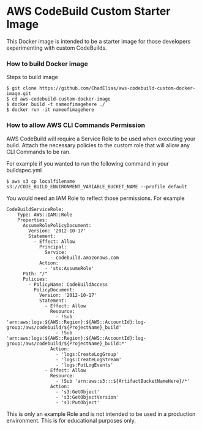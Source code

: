 # AWS CodeBuild Custom Starter Image

This Docker image is intended to be a starter image for those developers experimenting with custom CodeBuilds.

### How to build Docker image

Steps to build image

```
$ git clone https://github.com/ChadElias/aws-codebuild-custom-docker-image.git
$ cd aws-codebuild-custom-docker-image
$ docker build -t nameofimagehere ./
$ docker run -it nameofimagehere
```

### How to allow AWS CLI Commands Permission

AWS CodeBuild will require a Service Role to be used when executing your build. Attach the necessary policies to the custom role that will allow any CLI Commands to be ran.

For example if you wanted to run the following command in your buildspec.yml

```
$ aws s3 cp localfilename s3://CODE_BUILD_ENVIRONMENT_VARIABLE_BUCKET_NAME --profile default
```

You would need an IAM Role to reflect those permissions. For example
```
CodeBuildServiceRole:
    Type: AWS::IAM::Role
    Properties:
      AssumeRolePolicyDocument:
        Version: '2012-10-17'
        Statement:
          - Effect: Allow
            Principal:
              Service:
                - codebuild.amazonaws.com
            Action:
              - 'sts:AssumeRole'
      Path: "/"
      Policies:
        - PolicyName: CodeBuildAccess
          PolicyDocument:
            Version: '2012-10-17'
            Statement:
              - Effect: Allow
                Resource:
                  - !Sub 'arn:aws:logs:${AWS::Region}:${AWS::AccountId}:log-group:/aws/codebuild/${ProjectName}_build'
                  - !Sub 'arn:aws:logs:${AWS::Region}:${AWS::AccountId}:log-group:/aws/codebuild/${ProjectName}_build:*'
                Action:
                  - 'logs:CreateLogGroup'
                  - 'logs:CreateLogStream'
                  - 'logs:PutLogEvents'
              - Effect: Allow
                Resource:
                  - !Sub 'arn:aws:s3:::${ArtifactBucketNameHere}/*'
                Action:
                  - 's3:GetObject'
                  - 's3:GetObjectVersion'
                  - 's3:PutObject'
```

This is only an example Role and is not intended to be used in a production environment. This is for educational purposes only.